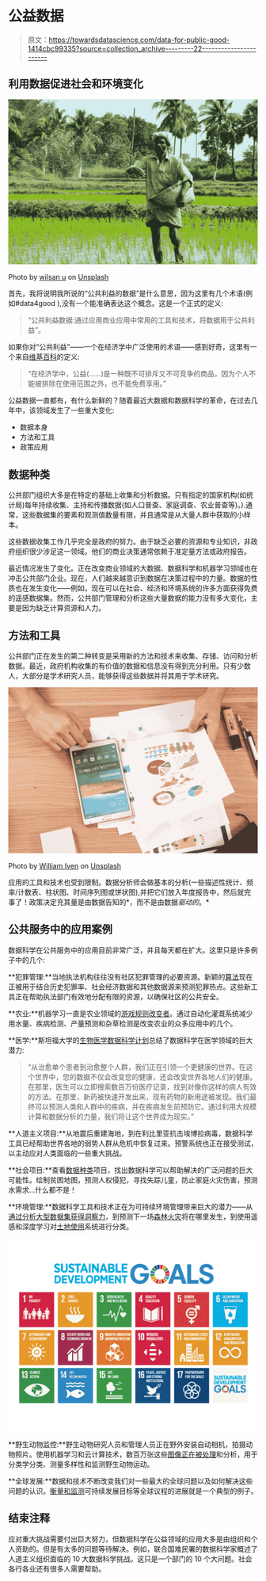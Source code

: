 # 公益数据

> 原文：<https://towardsdatascience.com/data-for-public-good-1414cbc99335?source=collection_archive---------22----------------------->

## 利用数据促进社会和环境变化

![](img/de17f778ef8edb4709fe04ee4e6f42e7.png)

Photo by [wilsan u](https://unsplash.com/@wilsanphotography?utm_source=medium&utm_medium=referral) on [Unsplash](https://unsplash.com?utm_source=medium&utm_medium=referral)

首先，我将说明我所说的“公共利益的数据”是什么意思，因为这里有几个术语(例如#data4good ),没有一个能准确表达这个概念。这是一个正式的定义:

> “公共利益数据:通过应用商业应用中常用的工具和技术，将数据用于公共利益”。

如果你对“公共利益”——一个在经济学中广泛使用的术语——感到好奇，这里有一个来自[维基百科](https://en.wikipedia.org/wiki/Public_good_(economics))的定义:

> “在经济学中，公益(……)是一种既不可排斥又不可竞争的商品，因为个人不能被排除在使用范围之外，也不能免费享用。”

公益数据一直都有，有什么新鲜的？随着最近大数据和数据科学的革命，在过去几年中，该领域发生了一些重大变化:

*   数据本身
*   方法和工具
*   政策应用

## **数据种类**

公共部门组织大多是在特定的基础上收集和分析数据。只有指定的国家机构(如统计局)每年持续收集、主持和传播数据(如人口普查、家庭调查、农业普查等)。).通常，这些数据集的要素和观测值数量有限，并且通常是从大量人群中获取的小样本。

这些数据收集工作几乎完全是政府的努力。由于缺乏必要的资源和专业知识，非政府组织很少涉足这一领域。他们的商业决策通常依赖于准定量方法或政府报告。

最近情况发生了变化。正在改变商业领域的大数据、数据科学和机器学习领域也在冲击公共部门企业。现在，人们越来越意识到数据在决策过程中的力量。数据的性质也在发生变化——例如，现在可以在社会、经济和环境系统的许多方面获得免费的遥感数据集。然而，公共部门管理和分析这些大量数据的能力没有多大变化，主要是因为缺乏计算资源和人力。

## 方法和工具

公共部门正在发生的第二种转变是采用新的方法和技术来收集、存储、访问和分析数据。最近，政府机构收集的有价值的数据和信息没有得到充分利用。只有少数人，大部分是学术研究人员，能够获得这些数据并将其用于学术研究。

![](img/bc368e3cccbe1ae540259fd0b4ce69c4.png)

Photo by [William Iven](https://unsplash.com/@firmbee?utm_source=medium&utm_medium=referral) on [Unsplash](https://unsplash.com?utm_source=medium&utm_medium=referral)

应用的工具和技术也受到限制。数据分析师会做基本的分析(一些描述性统计、频率/计数表、柱状图、时间序列图或饼状图),并把它们放入年度报告中，然后就完事了！政策决定充其量是由数据告知的*，而不是由数据*驱动的*。*

## 公共服务中的应用案例

数据科学在公共服务中的应用目前非常广泛，并且每天都在扩大。这里只是许多例子中的几个:

**犯罪管理:**当地执法机构往往没有社区犯罪管理的必要资源。新颖的[算法](https://www.bbc.com/news/business-46017239)现在正被用于结合历史犯罪率、社会经济数据和其他数据源来预测犯罪热点。这些新工具正在帮助执法部门有效地分配有限的资源，以确保社区的公共安全。

**农业:**机器学习一直是农业领域的[游戏规则改变者](/7-reasons-why-machine-learning-is-a-game-changer-for-agriculture-1753dc56e310)。通过自动化灌溉系统减少用水量、疾病检测、产量预测和杂草检测是改变农业的众多应用中的几个。

**医学:**斯坦福大学的[生物医学数据科学计划](http://med.stanford.edu/bdsi.html)总结了数据科学在医学领域的巨大潜力:

> “从治愈单个患者到治愈整个人群，我们正在引领一个更健康的世界。在这个世界中，您的数据不仅会改变您的健康，还会改变世界各地人们的健康。在那里，医生可以立即搜索数百万份医疗记录，找到对像你这样的病人有效的方法。在那里，新药被快速开发出来，现有药物的新用途被发现。我们最终可以预测人类和人群中的疾病，并在疾病发生前预防它。通过利用大规模计算和数据分析的力量，我们将让这个世界成为现实。”

**人道主义项目:**从地震后重建海地，到在利比里亚抗击埃博拉病毒，数据科学工具已经帮助世界各地的弱势人群从危机中恢复过来。预警系统也正在接受测试，以主动应对人类面临的一些重大挑战。

**社会项目:**查看[数据种类](https://www.datakind.org/projects)项目，找出数据科学可以帮助解决的广泛问题的巨大可能性。绘制贫困地图，预测人权侵犯，寻找失踪儿童，防止家庭火灾伤害，预测水需求…什么都不是！

**环境管理:**数据科学工具和技术正在为可持续环境管理带来巨大的潜力——从[通过分析大型数据集获得洞察力](https://www.sciencedirect.com/science/article/pii/S1364815218301269)，到预测下一场[森林火灾](https://www.fs.fed.us/science-technology/fire/forecasting)将在哪里发生，到使用遥感和深度学习对[土地使用](/land-use-land-cover-classification-with-deep-learning-9a5041095ddb)系统进行分类。

![](img/3c837077d6967a98bc62e5b731f0f0f5.png)

**野生动物监控:**野生动物研究人员和管理人员正在野外安装自动相机，拍摄动物照片。使用机器学习和云计算技术，数百万张这些[图像正在被处理](https://www.pnas.org/content/115/25/E5716)和分析，用于分类学分类、测量多样性和监测野生动物运动。

**全球发展:**数据和技术不断改变我们对一些最大的全球问题以及如何解决这些问题的认识。[衡量和监测](https://sdg-tracker.org/)可持续发展目标等全球议程的进展就是一个典型的例子。

## 结束注释

应对重大挑战需要付出巨大努力，但数据科学在公益领域的应用大多是由组织和个人资助的。但是有太多的问题等待解决。例如，联合国难民署的数据科学家概述了人道主义组织面临的 10 大数据科学挑战。这只是一个部门的 10 个大问题。社会各行各业还有很多人需要帮助。